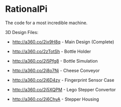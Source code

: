 # RationalPi
The code for a most incredible machine.

3D Design Files:
- http://a360.co/2ix9H8q - Main Design (Complete)

- http://a360.co/2zTotSh - Bottle Holder
- http://a360.co/2j5Pfg8 - Bottle Simulation
- http://a360.co/2j8o7Nj - Cheese Conveyor
- http://a360.co/2j6D4zy - Fingerprint Sensor Case
- http://a360.co/2j5XQPM - Lego Stepper Convertor
- http://a360.co/2j6ChyA - Stepper Housing
